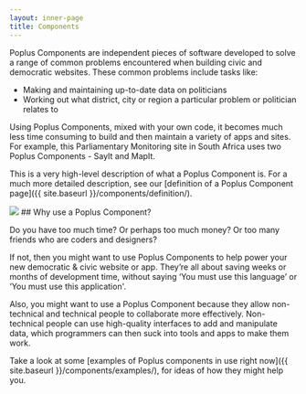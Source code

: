 ```yaml
---
layout: inner-page
title: Components
---
```


Poplus Components are independent pieces of software developed to solve a range of common problems encountered when building civic and democratic websites.
These common problems include tasks like:

* Making and maintaining up-to-date data on politicians
* Working out what district, city or region a particular problem or politician relates to

Using Poplus Components, mixed with your own code, it becomes much less time consuming to build and then maintain a variety of apps and sites. For example, this Parliamentary Monitoring site in South Africa uses two Poplus Components - SayIt and MapIt.

This is a very high-level description of what a Poplus Component is. For a much more detailed description, see our [definition of a Poplus Component page]({{ site.baseurl }}/components/definition/).

<img src="{{ site.baseurl }}/assets/img/postits2.jpg" />
## Why use a Poplus Component?

Do you have too much time? Or perhaps too much money? Or too many friends who are coders and designers?

If not, then you might want to use Poplus Components to help power your new democratic & civic website or app. They’re all about saving weeks or months of development time, without saying ‘You must use this language’ or ‘You must use this application'.

Also, you might want to use a Poplus Component because they allow non-technical and technical people to collaborate more effectively. Non-technical people can use high-quality interfaces to add and manipulate data, which programmers can then suck into tools and apps to make them work.

Take a look at some [examples of Poplus components in use right now]({{ site.baseurl }}/components/examples/), for ideas of how they might help you.
